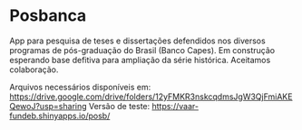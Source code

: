 # Posbanca
App para pesquisa de teses e dissertações defendidos nos diversos programas de pós-graduação do Brasil (Banco Capes).
Em construção esperando base defitiva para ampliação da série histórica. Aceitamos colaboração.

Arquivos necessários disponíveis em: https://drive.google.com/drive/folders/12yFMKR3nskcqdmsJgW3QjFmiAKEQewoJ?usp=sharing
Versão de teste: https://vaar-fundeb.shinyapps.io/posb/
